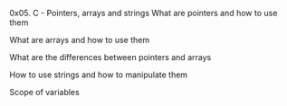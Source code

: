 0x05. C - Pointers, arrays and strings
What are pointers and how to use them

What are arrays and how to use them

What are the differences between pointers and arrays

How to use strings and how to manipulate them

Scope of variables
